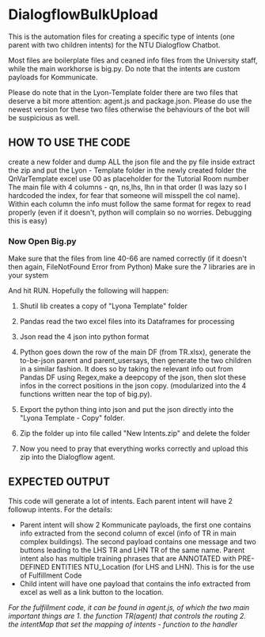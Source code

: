 # DialogflowBulkUpload

This is the automation files for creating a specific type of intents (one parent with two children intents) for the NTU Dialogflow Chatbot.

Most files are boilerplate files and ceaned info files from the University staff, while the main workhorse is big.py.
Do note that the intents are custom payloads for Kommunicate. 

Please do note that in the Lyon-Template folder there are two files that deserve a bit more attention: agent.js and package.json. Please do use the newest version for these two files otherwise the behaviours of the bot will be suspicious as well. 

## HOW TO USE THE CODE 

create a new folder and dump ALL the json file and the py file inside
extract the zip and put the Lyon - Template folder in the newly created folder
the QnVarTemplate excel use 00 as placeholder for the Tutorial Room number
The main file with 4 columns - qn, ns,lhs, lhn in that order (I was lazy so I hardcoded the index, for fear that someone will misspell the col name). Within each column the info must follow the same format for regex to read properly (even if it doesn't, python will complain so no worries. Debugging this is easy)

### Now Open Big.py

Make sure that the files from line 40-66 are named correctly (if it doesn't then again, FileNotFound Error from Python)
Make sure the 7 libraries are in your system

And hit RUN. Hopefully the following will happen:

1. Shutil lib creates a copy of "Lyona Template" folder
2. Pandas read the two excel files into its Dataframes for processing
3. Json read the 4 json into python format
4. Python goes down the row of the main DF (from TR.xlsx), generate the to-be-json parent and parent_usersays, then generate the two children in a similar fashion. It does so by taking the relevant info out from Pandas DF using Regex,make a deepcopy of the json, then slot these infos in the correct positions in the json copy. (modularized into the 4 functions written near the top of big.py). 
5. Export the python thing into json and put the json directly into the "Lyona Template - Copy" folder.
6. Zip the folder up into file called "New Intents.zip" and delete the folder

7. Now you need to pray that everything works correctly and upload this zip into the Dialogflow agent. 

## EXPECTED OUTPUT
This code will generate a lot of intents. Each parent intent will have 2 followup intents. For the details:
- Parent intent will show 2 Kommunicate payloads, the first one contains info extracted from the second column of excel (info of TR in main complex buildings). The second payload contains one message and two buttons leading to the LHS TR and LHN TR of the same name. Parent intent also has multiple training phrases that are ANNOTATED with PRE-DEFINED ENTITIES NTU_Location (for LHS and LHN). This is for the use of Fulfillment Code 
- Child intent will have one payload that contains the info extracted from excel as well as a link button to the location. 

_For the fulfillment code, it can be found in agent.js, of which the two main important things are_
_1. the function TR(agent) that controls the routing_
_2. the intentMap that set the mapping of intents - function to the handler_
